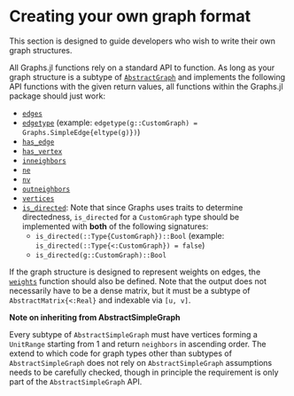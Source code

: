 # Creating your own graph format

This section is designed to guide developers who wish to write their own graph structures.

All Graphs.jl functions rely on a standard API to function. As long as your graph structure is a subtype of [`AbstractGraph`](@ref) and implements the following API functions with the given return values, all functions within the Graphs.jl package should just work:

- [`edges`](@ref)
- [`edgetype`](@ref) (example: `edgetype(g::CustomGraph) = Graphs.SimpleEdge{eltype(g)})`)
- [`has_edge`](@ref)
- [`has_vertex`](@ref)
- [`inneighbors`](@ref)
- [`ne`](@ref)
- [`nv`](@ref)
- [`outneighbors`](@ref)
- [`vertices`](@ref)
- [`is_directed`](@ref): Note that since Graphs uses traits to determine directedness, `is_directed` for a `CustomGraph` type should be implemented with **both** of the following signatures:
  - `is_directed(::Type{CustomGraph})::Bool` (example: `is_directed(::Type{<:CustomGraph}) = false`)
  - `is_directed(g::CustomGraph)::Bool`

If the graph structure is designed to represent weights on edges, the [`weights`](@ref) function should also be defined. Note that the output does not necessarily have to be a dense matrix, but it must be a subtype of `AbstractMatrix{<:Real}` and indexable via `[u, v]`.

**Note on inheriting from AbstractSimpleGraph**

Every subtype of `AbstractSimpleGraph` must have vertices forming a `UnitRange` starting from 1 and return `neighbors` in ascending order. The extend to which code for graph types other than subtypes of `AbstractSimpleGraph` does not rely on `AbstractSimpleGraph` assumptions needs to be carefully checked, though in principle the requirement is only part of the `AbstractSimpleGraph` API.
